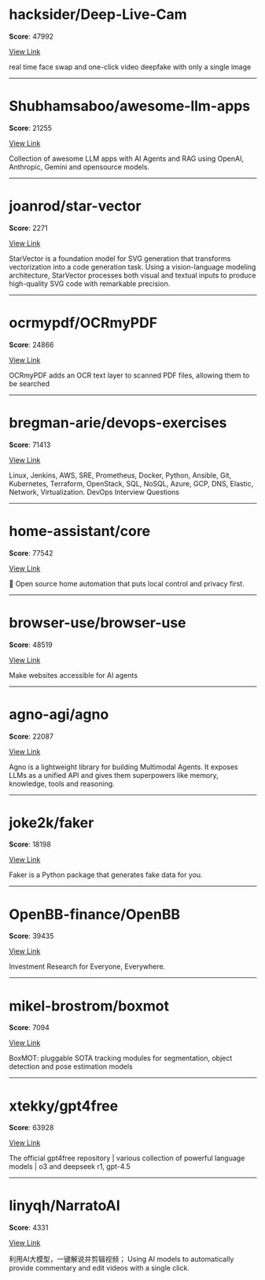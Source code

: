 
# hacksider/Deep-Live-Cam

**Score**: 47992

[View Link](https://github.com/hacksider/Deep-Live-Cam)

real time face swap and one-click video deepfake with only a single image

---

# Shubhamsaboo/awesome-llm-apps

**Score**: 21255

[View Link](https://github.com/Shubhamsaboo/awesome-llm-apps)

Collection of awesome LLM apps with AI Agents and RAG using OpenAI, Anthropic, Gemini and opensource models.

---

# joanrod/star-vector

**Score**: 2271

[View Link](https://github.com/joanrod/star-vector)

StarVector is a foundation model for SVG generation that transforms vectorization into a code generation task. Using a vision-language modeling architecture, StarVector processes both visual and textual inputs to produce high-quality SVG code with remarkable precision.

---

# ocrmypdf/OCRmyPDF

**Score**: 24866

[View Link](https://github.com/ocrmypdf/OCRmyPDF)

OCRmyPDF adds an OCR text layer to scanned PDF files, allowing them to be searched

---

# bregman-arie/devops-exercises

**Score**: 71413

[View Link](https://github.com/bregman-arie/devops-exercises)

Linux, Jenkins, AWS, SRE, Prometheus, Docker, Python, Ansible, Git, Kubernetes, Terraform, OpenStack, SQL, NoSQL, Azure, GCP, DNS, Elastic, Network, Virtualization. DevOps Interview Questions

---

# home-assistant/core

**Score**: 77542

[View Link](https://github.com/home-assistant/core)

🏡 Open source home automation that puts local control and privacy first.

---

# browser-use/browser-use

**Score**: 48519

[View Link](https://github.com/browser-use/browser-use)

Make websites accessible for AI agents

---

# agno-agi/agno

**Score**: 22087

[View Link](https://github.com/agno-agi/agno)

Agno is a lightweight library for building Multimodal Agents. It exposes LLMs as a unified API and gives them superpowers like memory, knowledge, tools and reasoning.

---

# joke2k/faker

**Score**: 18198

[View Link](https://github.com/joke2k/faker)

Faker is a Python package that generates fake data for you.

---

# OpenBB-finance/OpenBB

**Score**: 39435

[View Link](https://github.com/OpenBB-finance/OpenBB)

Investment Research for Everyone, Everywhere.

---

# mikel-brostrom/boxmot

**Score**: 7094

[View Link](https://github.com/mikel-brostrom/boxmot)

BoxMOT: pluggable SOTA tracking modules for segmentation, object detection and pose estimation models

---

# xtekky/gpt4free

**Score**: 63928

[View Link](https://github.com/xtekky/gpt4free)

The official gpt4free repository | various collection of powerful language models | o3 and deepseek r1, gpt-4.5

---

# linyqh/NarratoAI

**Score**: 4331

[View Link](https://github.com/linyqh/NarratoAI)

利用AI大模型，一键解说并剪辑视频； Using AI models to automatically provide commentary and edit videos with a single click.
